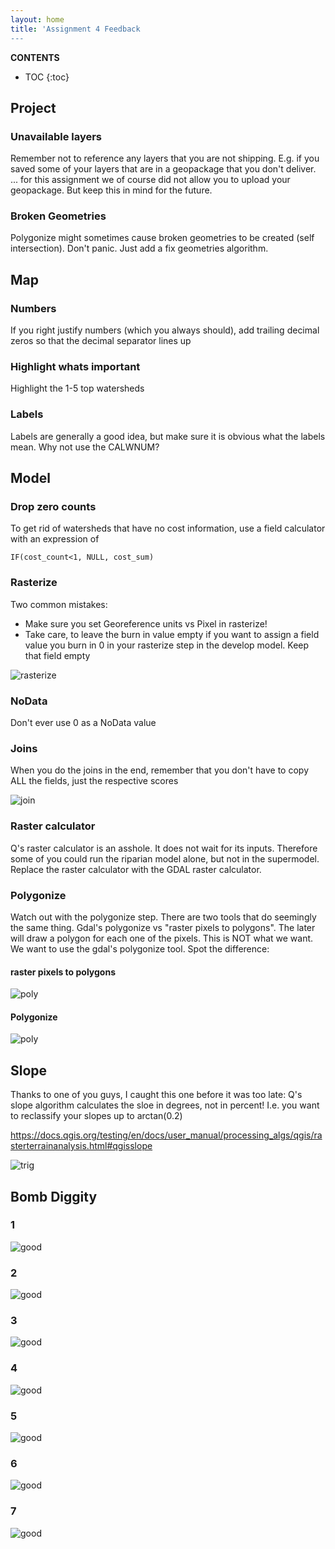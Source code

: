 ```yaml
---
layout: home
title: 'Assignment 4 Feedback
---
```

 
**CONTENTS**

- TOC
{:toc}

## Project
### Unavailable layers
Remember not to reference any layers that you are not shipping. E.g. if you saved some of your layers that are in a geopackage that you don't deliver. ... for this assignment we of course did not allow you to upload your geopackage. But keep this in mind for the future.

### Broken Geometries
Polygonize might sometimes cause broken geometries to be created (self intersection). Don't panic. Just add a fix geometries algorithm.


## Map

### Numbers
If you right justify numbers (which you always should), add trailing decimal zeros so that the decimal separator lines up

### Highlight whats important
Highlight the 1-5 top watersheds

### Labels
Labels are generally a good idea, but make sure it is obvious what the labels mean. Why not use the CALWNUM?


## Model

### Drop zero counts
To get rid of watersheds that have no cost information, use a field calculator with an expression of

    IF(cost_count<1, NULL, cost_sum)


### Rasterize
Two common mistakes:
- Make sure you set Georeference units vs Pixel in rasterize!
- Take care, to leave the burn in value empty if you want to assign a field value you burn in 0 in your rasterize step in the develop model. Keep that field empty

![rasterize](rast.png)

### NoData
Don't ever use 0 as a NoData value

### Joins
When you do the joins in the end, remember that you don't have to copy ALL the fields, just the respective scores

![join](join.png)


### Raster calculator
Q's raster calculator is an asshole. It does not wait for its inputs. 
Therefore some of you could run the riparian model alone, but not in the supermodel. 
Replace the raster calculator with the GDAL raster calculator. 

### Polygonize
Watch out with the polygonize step. There are two tools that do seemingly the same thing. Gdal's polygonize vs "raster pixels to polygons". The later will draw a polygon for each one of the pixels. This is NOT what we want. We want to use the gdal's polygonize tool. 
Spot the difference:

#### raster pixels to polygons
![poly](poly1.png)


#### Polygonize
![poly](poly2.png)


## Slope
Thanks to one of you guys, I caught this one before it was too late:
Q's slope algorithm calculates the sloe in degrees, not in percent! I.e. you want to reclassify your slopes up to arctan(0.2)

https://docs.qgis.org/testing/en/docs/user_manual/processing_algs/qgis/rasterterrainanalysis.html#qgisslope

![trig](trig.png)



## Bomb Diggity

### 1
![good](good1.png)

### 2
![good](good2.png)

### 3
![good](good3.png)

### 4
![good](good4.png)

### 5
![good](good5.png)

### 6
![good](good6.png)

### 7
![good](good7.png)

